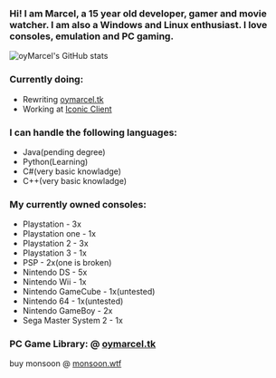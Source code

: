 ### Hi! I am Marcel, a 15 year old developer, gamer and movie watcher. I am also a Windows and Linux enthusiast. I love consoles, emulation and PC gaming.

![oyMarcel's GitHub stats](https://github-readme-stats.vercel.app/api?username=oymarcel&show_icons=true&theme=dark)

### Currently doing:
- Rewriting [oymarcel.tk](https://oymarcel.tk)
- Working at [Iconic Client](https://iconicclient.tk)

### I can handle the following languages:
 - Java(pending degree)
 - Python(Learning)
 - C#(very basic knowladge)
 - C++(very basic knowladge)


### My currently owned consoles:
- Playstation - 3x
- Playstation one - 1x
- Playstation 2 - 3x
- Playstation 3 - 1x
- PSP - 2x(one is broken)
- Nintendo DS - 5x
- Nintendo Wii - 1x
- Nintendo GameCube - 1x(untested)
- Nintendo 64 - 1x(untested)
- Nintendo GameBoy - 2x
- Sega Master System 2 - 1x


### PC Game Library: @ [oymarcel.tk](https://oymarcel.tk/content/games)

buy monsoon @ [monsoon.wtf](https://monsoon.wtf)
